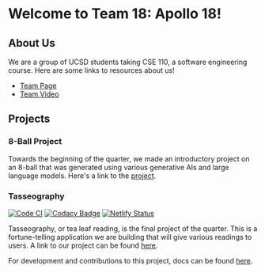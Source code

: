 # Welcome to Team 18: Apollo 18!

## About Us

We are a group of UCSD students taking CSE 110, a software engineering course. Here are some links to resources about us!

-   [Team Page](https://cse110-sp23-group18.github.io/cse110-sp23-group18/admin/team)
-   [Team Video](https://youtu.be/QWd9Dn5re64)

## Projects

### 8-Ball Project

Towards the beginning of the quarter, we made an introductory project on an 8-ball that was generated using various generative AIs and large language models. Here's a link to the [project](https://cse110-sp23-group18.github.io/cse110-sp23-group18/8ballapp/eightball.html).

### Tasseography

[![Code CI](https://github.com/cse110-sp23-group18/cse110-sp23-group18/actions/workflows/code-ci.yml/badge.svg)](https://github.com/cse110-sp23-group18/cse110-sp23-group18/actions/workflows/code-ci.yml) [![Codacy Badge](https://app.codacy.com/project/badge/Grade/dc9232fe7fd340b7b4848cc51123380b)](https://app.codacy.com/gh/cse110-sp23-group18/cse110-sp23-group18/dashboard?utm_source=gh&utm_medium=referral&utm_content=&utm_campaign=Badge_grade) [![Netlify Status](https://api.netlify.com/api/v1/badges/857a8c65-7ba5-4510-b08d-38bb7b81d90a/deploy-status)](https://app.netlify.com/sites/apollo18-tealeaves/deploys)

Tasseography, or tea leaf reading, is the final project of the quarter. This is a fortune-telling application we are building that will give various readings to users. A link to our project can be found [here](https://apollo18-tealeaves.netlify.app/source/index.html).

For development and contributions to this project, docs can be found [here](https://cse110-sp23-group18.github.io/cse110-sp23-group18/).
